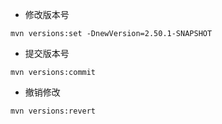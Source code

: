* 修改版本号
```
mvn versions:set -DnewVersion=2.50.1-SNAPSHOT
```

* 提交版本号
```
mvn versions:commit
```

* 撤销修改

```
mvn versions:revert
```